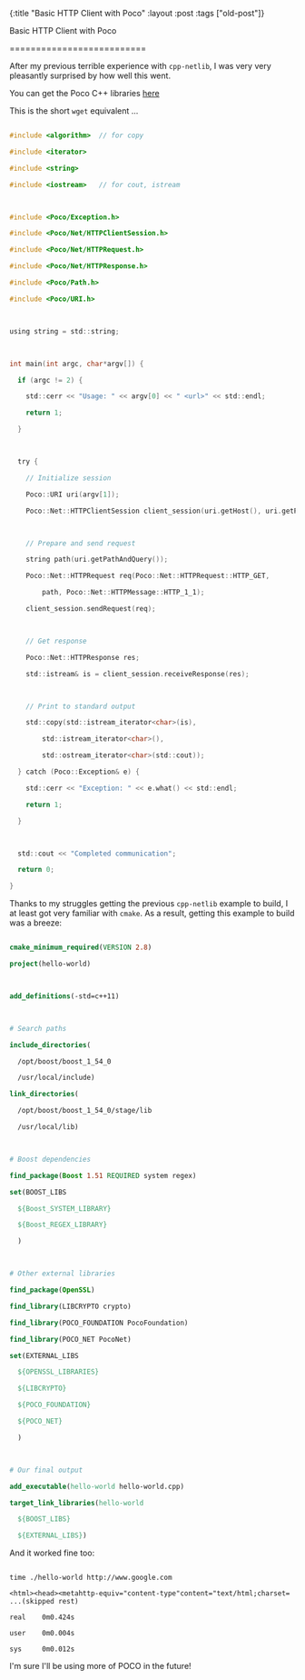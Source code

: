 {:title "Basic HTTP Client with Poco"
:layout :post
 :tags ["old-post"]}



Basic HTTP Client with Poco

==========================



After my previous terrible experience with `cpp-netlib`, I was very very pleasantly surprised by how well this went.



You can get the Poco C++ libraries [here](http://pocoproject.org/)



This is the short `wget` equivalent ...



```C

#include <algorithm>  // for copy

#include <iterator>

#include <string>

#include <iostream>   // for cout, istream



#include <Poco/Exception.h>

#include <Poco/Net/HTTPClientSession.h>

#include <Poco/Net/HTTPRequest.h>

#include <Poco/Net/HTTPResponse.h>

#include <Poco/Path.h>

#include <Poco/URI.h>



using string = std::string;



int main(int argc, char*argv[]) {

  if (argc != 2) {

    std::cerr << "Usage: " << argv[0] << " <url>" << std::endl;

    return 1;

  }



  try {

    // Initialize session

    Poco::URI uri(argv[1]);

    Poco::Net::HTTPClientSession client_session(uri.getHost(), uri.getPort());



    // Prepare and send request

    string path(uri.getPathAndQuery());

    Poco::Net::HTTPRequest req(Poco::Net::HTTPRequest::HTTP_GET,

        path, Poco::Net::HTTPMessage::HTTP_1_1);

    client_session.sendRequest(req);



    // Get response

    Poco::Net::HTTPResponse res;

    std::istream& is = client_session.receiveResponse(res);



    // Print to standard output

    std::copy(std::istream_iterator<char>(is),

        std::istream_iterator<char>(),

        std::ostream_iterator<char>(std::cout));

  } catch (Poco::Exception& e) {

    std::cerr << "Exception: " << e.what() << std::endl;

    return 1;

  }



  std::cout << "Completed communication";

  return 0;

}

```



Thanks to my struggles getting the previous `cpp-netlib` example to build, I at least got very familiar with `cmake`. As a result, getting this example to build was a breeze:



```cmake

cmake_minimum_required(VERSION 2.8)

project(hello-world)



add_definitions(-std=c++11)



# Search paths

include_directories(

  /opt/boost/boost_1_54_0

  /usr/local/include)

link_directories(

  /opt/boost/boost_1_54_0/stage/lib

  /usr/local/lib)



# Boost dependencies

find_package(Boost 1.51 REQUIRED system regex)

set(BOOST_LIBS

  ${Boost_SYSTEM_LIBRARY}

  ${Boost_REGEX_LIBRARY}

  )



# Other external libraries

find_package(OpenSSL)

find_library(LIBCRYPTO crypto)

find_library(POCO_FOUNDATION PocoFoundation)

find_library(POCO_NET PocoNet)

set(EXTERNAL_LIBS

  ${OPENSSL_LIBRARIES}

  ${LIBCRYPTO}

  ${POCO_FOUNDATION}

  ${POCO_NET}

  )



# Our final output

add_executable(hello-world hello-world.cpp)

target_link_libraries(hello-world

  ${BOOST_LIBS}

  ${EXTERNAL_LIBS})

```



And it worked fine too:



```shell

time ./hello-world http://www.google.com

<html><head><metahttp-equiv="content-type"content="text/html;charset= ...(skipped rest)

real    0m0.424s

user    0m0.004s

sys     0m0.012s

```



I'm sure I'll be using more of POCO in the future!